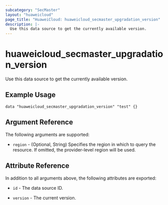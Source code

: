 ```yaml
---
subcategory: "SecMaster"
layout: "huaweicloud"
page_title: "HuaweiCloud: huaweicloud_secmaster_upgradation_version"
description: |-
  Use this data source to get the currently available version.
---
```


# huaweicloud_secmaster_upgradation_version

Use this data source to get the currently available version.

## Example Usage

```hcl
data "huaweicloud_secmaster_upgradation_version" "test" {}
```

## Argument Reference

The following arguments are supported:

* `region` - (Optional, String) Specifies the region in which to query the resource.
  If omitted, the provider-level region will be used.

## Attribute Reference

In addition to all arguments above, the following attributes are exported:

* `id` - The data source ID.

* `version` - The current version.

